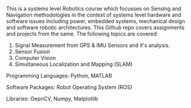 This is a systems level Robotics course which focusses on Sensing and Navigation methodologies in the context of systems level hardware and software issues including power, embedded systems, mechanical design and software robotic architectures. This Github repo covers assignments and projects from the same. The following topics are covered:
1. Signal Measurement from GPS & IMU Sensors and it's analysis.
2. Sensor Fusion
3. Computer Vision
4. Simultaneous Localization and Mapping (SLAM)

Programming Languages: Python, MATLAB

Software Packages: Robot Operating System (ROS)

Libraries: OepnCV, Numpy, Matplotlib
